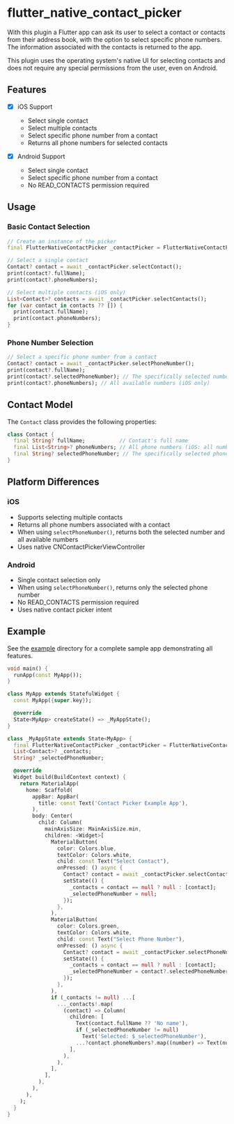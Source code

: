 # flutter_native_contact_picker

With this plugin a Flutter app can ask its user to select a contact or contacts from their address book, with the option to select specific phone numbers. The information associated with the contacts is returned to the app.

This plugin uses the operating system's native UI for selecting contacts and does not require any special permissions from the user, even on Android.

## Features

- [x] iOS Support
  - Select single contact
  - Select multiple contacts
  - Select specific phone number from a contact
  - Returns all phone numbers for selected contacts

- [x] Android Support
  - Select single contact
  - Select specific phone number from a contact
  - No READ_CONTACTS permission required

## Usage

### Basic Contact Selection

```dart
// Create an instance of the picker
final FlutterNativeContactPicker _contactPicker = FlutterNativeContactPicker();

// Select a single contact
Contact? contact = await _contactPicker.selectContact();
print(contact?.fullName);
print(contact?.phoneNumbers);

// Select multiple contacts (iOS only)
List<Contact>? contacts = await _contactPicker.selectContacts();
for (var contact in contacts ?? []) {
  print(contact.fullName);
  print(contact.phoneNumbers);
}
```

### Phone Number Selection

```dart
// Select a specific phone number from a contact
Contact? contact = await _contactPicker.selectPhoneNumber();
print(contact?.fullName);
print(contact?.selectedPhoneNumber); // The specifically selected number
print(contact?.phoneNumbers); // All available numbers (iOS only)
```

## Contact Model

The `Contact` class provides the following properties:

```dart
class Contact {
  final String? fullName;           // Contact's full name
  final List<String>? phoneNumbers; // All phone numbers (iOS: all numbers, Android: selected number only)
  final String? selectedPhoneNumber; // The specifically selected phone number when using selectPhoneNumber()
}
```

## Platform Differences

### iOS

- Supports selecting multiple contacts
- Returns all phone numbers associated with a contact
- When using `selectPhoneNumber()`, returns both the selected number and all available numbers
- Uses native CNContactPickerViewController

### Android

- Single contact selection only
- When using `selectPhoneNumber()`, returns only the selected phone number
- No READ_CONTACTS permission required
- Uses native contact picker intent

## Example

See the [example](example) directory for a complete sample app demonstrating all features.

```dart
void main() {
  runApp(const MyApp());
}

class MyApp extends StatefulWidget {
  const MyApp({super.key});

  @override
  State<MyApp> createState() => _MyAppState();
}

class _MyAppState extends State<MyApp> {
  final FlutterNativeContactPicker _contactPicker = FlutterNativeContactPicker();
  List<Contact>? _contacts;
  String? _selectedPhoneNumber;

  @override
  Widget build(BuildContext context) {
    return MaterialApp(
      home: Scaffold(
        appBar: AppBar(
          title: const Text('Contact Picker Example App'),
        ),
        body: Center(
          child: Column(
            mainAxisSize: MainAxisSize.min,
            children: <Widget>[
              MaterialButton(
                color: Colors.blue,
                textColor: Colors.white,
                child: const Text("Select Contact"),
                onPressed: () async {
                  Contact? contact = await _contactPicker.selectContact();
                  setState(() {
                    _contacts = contact == null ? null : [contact];
                    _selectedPhoneNumber = null;
                  });
                },
              ),
              MaterialButton(
                color: Colors.green,
                textColor: Colors.white,
                child: const Text("Select Phone Number"),
                onPressed: () async {
                  Contact? contact = await _contactPicker.selectPhoneNumber();
                  setState(() {
                    _contacts = contact == null ? null : [contact];
                    _selectedPhoneNumber = contact?.selectedPhoneNumber;
                  });
                },
              ),
              if (_contacts != null) ...[
                ..._contacts!.map(
                  (contact) => Column(
                    children: [
                      Text(contact.fullName ?? 'No name'),
                      if (_selectedPhoneNumber != null)
                        Text('Selected: $_selectedPhoneNumber'),
                      ...?contact.phoneNumbers?.map((number) => Text(number)),
                    ],
                  ),
                ),
              ],
            ],
          ),
        ),
      ),
    );
  }
}
```
